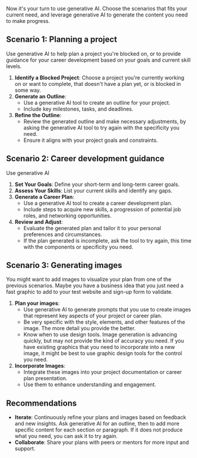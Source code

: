 Now it's your turn to use generative AI. Choose the scenarios that fits your current need, and leverage generative AI to generate the content you need to make progress.

## Scenario 1: Planning a project

Use generative AI to help plan a project you're blocked on, or to provide guidance for your career development based on your goals and current skill levels.

1. **Identify a Blocked Project**: Choose a project you're currently working on or want to complete, that doesn't have a plan yet, or is blocked in some way.
2. **Generate an Outline**:
    - Use a generative AI tool to create an outline for your project.
    - Include key milestones, tasks, and deadlines.
3. **Refine the Outline**:
    - Review the generated outline and make necessary adjustments, by asking the generative AI tool to try again with the specificity you need.
    - Ensure it aligns with your project goals and constraints.

## Scenario 2: Career development guidance

Use generative AI

1. **Set Your Goals**: Define your short-term and long-term career goals.
2. **Assess Your Skills**: List your current skills and identify any gaps.
3. **Generate a Career Plan**:
    - Use a generative AI tool to create a career development plan.
    - Include steps to acquire new skills, a progression of potential job roles, and networking opportunities.
4. **Review and Adjust**:
    - Evaluate the generated plan and tailor it to your personal preferences and circumstances.
    - If the plan generated is incomplete, ask the tool to try again, this time with the components or specificity you need.

## Scenario 3: Generating images

You might want to add images to visualize your plan from one of the previous scenarios. Maybe you have a business idea that you just need a fast graphic to add to your test website and sign-up form to validate. 

1. **Plan your images**:
    - Use generative AI to generate prompts that you use to create images that represent key aspects of your project or career plan.
    - Be very specific with the style, elements, and other features of the image. The more detail you provide the better.
    - Know when to use design tools. Image generation is advancing quickly, but may not provide the kind of accuracy you need. If you have existing graphics that you need to incorporate into a new image, it might be best to use graphic design tools for the control you need.
2. **Incorporate Images**:
    - Integrate these images into your project documentation or career plan presentation.
    - Use them to enhance understanding and engagement.

## Recommendations

- **Iterate**: Continuously refine your plans and images based on feedback and new insights. Ask generative AI for an outline, then to add more specific content for each section or paragraph. If it does not produce what you need, you can ask it to try again. 
- **Collaborate**: Share your plans with peers or mentors for more input and support.
